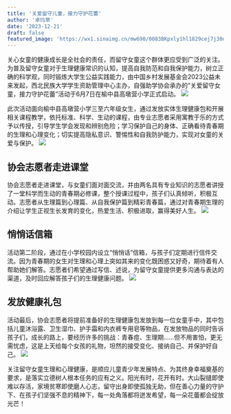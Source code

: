 ```yaml
---
title: '关爱留守儿童，接力守护花蕾'
author: '卓玛草'
date: '2023-12-21'
draft: false
featured_image: 'https://wx1.sinaimg.cn/mw690/0083BKpxly1hl1829cej7j30ov0glwii.jpg'
---
```


关心女童的健康成长是全社会的责任，而留守女童这个群体更应受到广泛的关注。为普及留守女童对于生理健康常识的认知，提高自我防范和自我保护能力，树立正确的科学观，同时锻炼大学生公益实践能力，由中国乡村发展基金会2023公益未来发起，西北民族大学学生资助管理中心主办，自强助学协会承办的“关爱留守女童，接力守护花蕾”活动于6月7日在榆中县高墩营小学正式启动。
![](https://wx4.sinaimg.cn/mw690/0083BKpxly1hl1829zy9zj30se0ixgpt.jpg)



此次活动面向榆中县高墩营小学三至六年级女生，通过发放实体生理健康包和开展相关课程教学，依托标准、科学、生动的课程，由专业志愿者采用寓教于乐的方式予以传授，引导学生学会发现和辨别危险；学习保护自己的身体、正确看待青春期的生理和心理变化；切实提高隐私意识、警惕性和自我防护能力，实现对女童的关爱与保护。
![](https://wx1.sinaimg.cn/mw690/0083BKpxly1hl1829px1lj30mx0fan0c.jpg)


## 协会志愿者走进课堂
协会志愿者走进课堂，与女童们面对面交流，并由两名具有专业知识的志愿者讲授了一堂科学而生动的青春期必修课，整个授课过程中，孩子们认真倾听，积极互动。志愿者从生理篇到心理篇、从自我保护篇到精彩青春篇，通过对青春期生理的介绍让学生正视生长发育的变化，热爱生活、积极进取，赢得美好人生。
![](https://wx1.sinaimg.cn/mw690/0083BKpxly1hl18292gk5j30n10fcjtv.jpg)



## 悄悄话信箱
活动第二阶段，通过在小学校园内设立“悄悄话”信箱，与孩子们定期进行信件交流。因为青春期的女生对生理和心理上突如其来的变化既困惑又好奇，期待着有人帮助她们解答。志愿者们希望通过写信、述说，为留守女童提供更多沟通与表达的渠道，及时回应解答孩子们的生理健康问题。
![](https://wx3.sinaimg.cn/mw690/0083BKpxly1hl1828qdqmj30p80gtn08.jpg)

## 发放健康礼包
活动最后，协会志愿者将提前准备好的生理健康包发放到每一位女童手中，其中包括儿童沐浴露、卫生湿巾、护手霜和内衣裤专用皂等物品，在发放物品的同时告诉孩子们，成长的路上，要经历许多的挑战：青春痘、生理期……但不用害怕，更无需忧虑，这是上天给每个女孩的礼物，坦然的接受变化、接纳自己、并保护好自己。
![](https://wx1.sinaimg.cn/mw690/0083BKpxly1hl1829cej7j30ov0glwii.jpg)


关注留守女童生理和心理健康，是顺应儿童青少年发展特点、为其终身幸福奠基的要求，是落实立德树人根本任务的应有之义。阳光有时，花开有时。大山裂缝即使难以存活，家境贫寒即使磨人心志，留守出身即使孤独无助，但在善心力量的守护下、在孩子们坚强不息的精神下，每一处角落都将迸发希望，每一朵花蕾都会绽放光芒！
